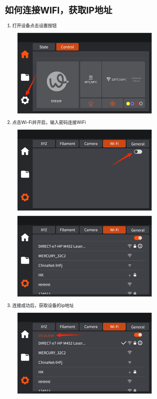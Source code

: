 # 如何连接WIFI，获取IP地址

1. 打开设备点击设置按钮

<figure><img src="../../../.gitbook/assets/WPS图片(8).png" alt=""><figcaption></figcaption></figure>

2. 点击Wi-Fi并开启，输入密码连接WiFi

<figure><img src="../../../.gitbook/assets/WPS图片(9).png" alt=""><figcaption></figcaption></figure>

<figure><img src="../../../.gitbook/assets/2 (29).png" alt=""><figcaption></figcaption></figure>

3. 连接成功后，获取设备的ip地址

<figure><img src="../../../.gitbook/assets/WPS图片(10).png" alt=""><figcaption></figcaption></figure>
